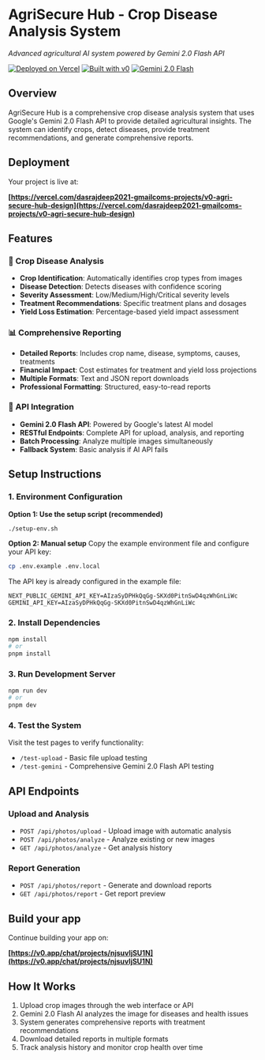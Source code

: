 # AgriSecure Hub - Crop Disease Analysis System

*Advanced agricultural AI system powered by Gemini 2.0 Flash API*

[![Deployed on Vercel](https://img.shields.io/badge/Deployed%20on-Vercel-black?style=for-the-badge&logo=vercel)](https://vercel.com/dasrajdeep2021-gmailcoms-projects/v0-agri-secure-hub-design)
[![Built with v0](https://img.shields.io/badge/Built%20with-v0.app-black?style=for-the-badge)](https://v0.app/chat/projects/njsuvIjSU1N)
[![Gemini 2.0 Flash](https://img.shields.io/badge/Gemini-2.0%20Flash-blue?style=for-the-badge)](https://ai.google.dev/gemini-api)

## Overview

AgriSecure Hub is a comprehensive crop disease analysis system that uses Google's Gemini 2.0 Flash API to provide detailed agricultural insights. The system can identify crops, detect diseases, provide treatment recommendations, and generate comprehensive reports.

## Deployment

Your project is live at:

**[https://vercel.com/dasrajdeep2021-gmailcoms-projects/v0-agri-secure-hub-design](https://vercel.com/dasrajdeep2021-gmailcoms-projects/v0-agri-secure-hub-design)**

## Features

### 🌱 Crop Disease Analysis
- **Crop Identification**: Automatically identifies crop types from images
- **Disease Detection**: Detects diseases with confidence scoring
- **Severity Assessment**: Low/Medium/High/Critical severity levels
- **Treatment Recommendations**: Specific treatment plans and dosages
- **Yield Loss Estimation**: Percentage-based yield impact assessment

### 📊 Comprehensive Reporting
- **Detailed Reports**: Includes crop name, disease, symptoms, causes, treatments
- **Financial Impact**: Cost estimates for treatment and yield loss projections
- **Multiple Formats**: Text and JSON report downloads
- **Professional Formatting**: Structured, easy-to-read reports

### 🔧 API Integration
- **Gemini 2.0 Flash API**: Powered by Google's latest AI model
- **RESTful Endpoints**: Complete API for upload, analysis, and reporting
- **Batch Processing**: Analyze multiple images simultaneously
- **Fallback System**: Basic analysis if AI API fails

## Setup Instructions

### 1. Environment Configuration

**Option 1: Use the setup script (recommended)**
```bash
./setup-env.sh
```

**Option 2: Manual setup**
Copy the example environment file and configure your API key:

```bash
cp .env.example .env.local
```

The API key is already configured in the example file:
```env
NEXT_PUBLIC_GEMINI_API_KEY=AIzaSyDPHkQqGg-SKXd0PitnSwD4qzWhGnLiWc
GEMINI_API_KEY=AIzaSyDPHkQqGg-SKXd0PitnSwD4qzWhGnLiWc
```

### 2. Install Dependencies

```bash
npm install
# or
pnpm install
```

### 3. Run Development Server

```bash
npm run dev
# or
pnpm dev
```

### 4. Test the System

Visit the test pages to verify functionality:
- `/test-upload` - Basic file upload testing
- `/test-gemini` - Comprehensive Gemini 2.0 Flash API testing

## API Endpoints

### Upload and Analysis
- `POST /api/photos/upload` - Upload image with automatic analysis
- `POST /api/photos/analyze` - Analyze existing or new images
- `GET /api/photos/analyze` - Get analysis history

### Report Generation
- `POST /api/photos/report` - Generate and download reports
- `GET /api/photos/report` - Get report preview

## Build your app

Continue building your app on:

**[https://v0.app/chat/projects/njsuvIjSU1N](https://v0.app/chat/projects/njsuvIjSU1N)**

## How It Works

1. Upload crop images through the web interface or API
2. Gemini 2.0 Flash AI analyzes the image for diseases and health issues
3. System generates comprehensive reports with treatment recommendations
4. Download detailed reports in multiple formats
5. Track analysis history and monitor crop health over time